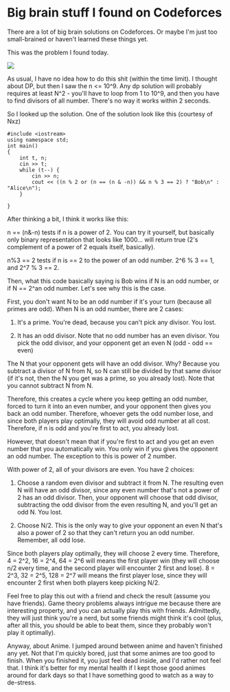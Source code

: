 # Big brain stuff I found on Codeforces


There are a lot of big brain solutions on Codeforces. Or maybe I'm just too small-brained or haven't learned these things yet.

This was the problem I found today. 

![](/images/algorithms/codeforce.PNG)

As usual, I have no idea how to do this shit (within the time limit). I thought about DP, but then I saw the n <= 10^9. Any dp solution will probably requires at least N^2 - you'll
have to loop from 1 to 10^9, and then you have to find divisors of all number. There's no way it works within 2 seconds.

So I looked up the solution. One of the solution look like this (courtesy of Nxz)

~~~
#include <iostream>
using namespace std;
int main()
{
    int t, n;
    cin >> t;
    while (t--) {
        cin >> n;
        cout << ((n % 2 or (n == (n & -n)) && n % 3 == 2) ? "Bob\n" : "Alice\n");
    }

}
~~~

After thinking a bit, I think it works like this:

n == (n&-n) tests if n is a power of 2. You can try it yourself, but basically only binary representation that looks like 1000... will return true (2's complement of a power of 2 equals itself, basically).

n%3 == 2 tests if n is == 2 to the power of an odd number. 2^6 % 3 == 1, and 2^7 % 3 == 2.

Then, what this code basically saying is Bob wins if N is an odd number, or if N == 2^an odd number.
Let's see why this is the case.

First, you don't want N to be an odd number if it's your turn (because all primes are odd). When N is an odd number, there are 2 cases:

1. It's a prime. You're dead, because you can't pick any divisor. You lost.

2. It has an odd divisor. Note that no odd number has an even divisor. You pick the odd divisor, and your opponent get an even N (odd - odd == even)

The N that your opponent gets will have an odd divisor. Why? Because you subtract a divisor of N from N, so N can still be divided by that same divisor (if it's not, then the N you get was a prime, so you already lost).
Note that you cannot subtract N from N.

Therefore, this creates a cycle where you keep getting an odd number, forced to turn it into an even number, and your opponent then gives you back an odd number. Therefore, whoever gets the odd number lose, and since 
both players play optimally, they will avoid odd number at all cost. Therefore, if n is odd and you're first to act, you already lost.

However, that doesn't mean that if you're first to act and you get an even number that you automatically win. You only win if you gives the opponent an odd number. The exception to this is power of 2 number.

With power of 2, all of your divisors are even. You have 2 choices:

1. Choose a random even divisor and subtract it from N. The resulting even N will have an odd divisor, since any even number that's not a power of 2 has an odd divisor. Then, your opponent will choose that odd divisor, 
subtracting the odd divisor from the even resulting N, and you'll get an odd N. You lost.

2. Choose N/2. This is the only way to give your opponent an even N that's also a power of 2 so that they can't return you an odd number. Remember, all odd lose.

Since both players play optimally, they will choose 2 every time. Therefore, 4 = 2^2, 16 = 2^4, 64 = 2^6 will means the first player win (they will choose n/2 every time, and the second player will encounter 2 first and lose). 
8 = 2^3, 32 = 2^5, 128 = 2^7 will means the first player lose, since they will encounter 2 first when both players keep picking N/2. 

Feel free to play this out with a friend and check the result (assume you have friends). Game theory problems always intrigue me because there are interesting property, and you can actually play this with friends. 
Admittedly, they will just think you're a nerd, but some friends might think it's cool (plus, after all this, you should be able to beat them, since they probably won't play it optimally).

Anyway, about Anime. I jumped around between anime and haven't finished any yet. Not that I'm quickly bored, just that some animes are too good to finish. When you finished it, you just feel dead inside, and I'd rather not feel that. 
I think it's better for my mental health if I kept those good animes around for dark days so that I have something good to watch as a way to de-stress.
